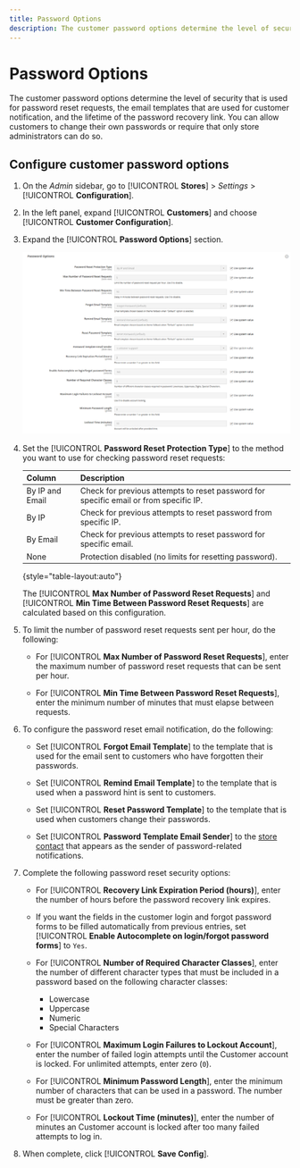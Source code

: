 ```yaml
---
title: Password Options
description: The customer password options determine the level of security.
---
```


# Password Options

The customer password options determine the level of security that is used for password reset requests, the email templates that are used for customer notification, and the lifetime of the password recovery link. You can allow customers to change their own passwords or require that only store administrators can do so.

## Configure customer password options

1. On the _Admin_ sidebar, go to [!UICONTROL **Stores**] > _Settings_ > [!UICONTROL **Configuration**].

1. In the left panel, expand [!UICONTROL **Customers**] and choose [!UICONTROL **Customer Configuration**].

1. Expand the [!UICONTROL **Password Options**] section.

   ![Password Options](assets/customer-configuration-password-options.png)

1. Set the [!UICONTROL **Password Reset Protection Type**] to the method you want to use for checking password reset requests:

   |Column|Description|
   | --- | --- |
   | By IP and Email | Check for previous attempts to reset password for specific email or from specific IP. |
   | By IP | Check for previous attempts to reset password from specific IP. |
   | By Email | Check for previous attempts to reset password for specific email. |
   | None | Protection disabled (no limits for resetting password). |

   {style="table-layout:auto"}

   The [!UICONTROL **Max Number of Password Reset Requests**] and [!UICONTROL **Min Time Between Password Reset Requests**] are calculated based on this configuration.

1. To limit the number of password reset requests sent per hour, do the following:

   - For [!UICONTROL **Max Number of Password Reset Requests**], enter the maximum number of password reset requests that can be sent per hour.

   - For [!UICONTROL **Min Time Between Password Reset Requests**], enter the minimum number of minutes that must elapse between requests.

1. To configure the password reset email notification, do the following:

   - Set [!UICONTROL **Forgot Email Template**] to the template that is used for the email sent to customers who have forgotten their passwords.

   - Set [!UICONTROL **Remind Email Template**] to the template that is used when a password hint is sent to customers.

   - Set [!UICONTROL **Reset Password Template**] to the template that is used when customers change their passwords.

   - Set [!UICONTROL **Password Template Email Sender**] to the [store contact](../getting-started/store-details.md) that appears as the sender of password-related notifications.
1. Complete the following password reset security options:

   - For [!UICONTROL **Recovery Link Expiration Period (hours)**], enter the number of hours before the password recovery link expires.
   - If you want the fields in the customer login and forgot password forms to be filled automatically from previous entries, set [!UICONTROL **Enable Autocomplete on login/forgot password forms**] to `Yes`.

   - For [!UICONTROL **Number of Required Character Classes**], enter the number of different character types that must be included in a password based on the following character classes:

      - Lowercase
      - Uppercase
      - Numeric
      - Special Characters

   - For [!UICONTROL **Maximum Login Failures to Lockout Account**], enter the number of failed login attempts until the Customer account is locked. For unlimited attempts, enter zero (`0`).

   - For [!UICONTROL **Minimum Password Length**], enter the minimum number of characters that can be used in a password. The number must be greater than zero.

   - For [!UICONTROL **Lockout Time (minutes)**], enter the number of minutes an Customer account is locked after too many failed attempts to log in.

1. When complete, click [!UICONTROL **Save Config**].

